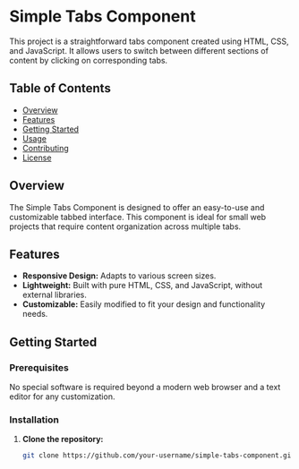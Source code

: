 # Simple Tabs Component

This project is a straightforward tabs component created using HTML, CSS, and JavaScript. It allows users to switch between different sections of content by clicking on corresponding tabs.

## Table of Contents

- [Overview](#overview)
- [Features](#features)
- [Getting Started](#getting-started)
- [Usage](#usage)
- [Contributing](#contributing)
- [License](#license)

## Overview

The Simple Tabs Component is designed to offer an easy-to-use and customizable tabbed interface. This component is ideal for small web projects that require content organization across multiple tabs.

## Features

- **Responsive Design:** Adapts to various screen sizes.
- **Lightweight:** Built with pure HTML, CSS, and JavaScript, without external libraries.
- **Customizable:** Easily modified to fit your design and functionality needs.

## Getting Started

### Prerequisites

No special software is required beyond a modern web browser and a text editor for any customization.

### Installation

1. **Clone the repository:**
   ```bash
   git clone https://github.com/your-username/simple-tabs-component.git
